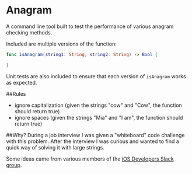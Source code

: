 # Anagram
A command line tool built to test the performance of various anagram checking methods.

Included are multiple versions of the function:

```swift
func isAnagram(string1: String, string2: String) -> Bool {

}
```
Unit tests are also included to ensure that each version of `isAnagram` works as expected.

##Rules
- ignore capitalization (given the strings "cow" and "Cow", the function should return true)
- ignore spaces (given the strings "Mia" and "I am", the function should return true)

##Why?
During a job interview I was given a "whiteboard" code challenge with this problem. After the interview I was curious and wanted to find a quick way of solving it with large strings.

Some ideas came from various members of the [iOS Developers Slack group](https://ios-developers.io).
